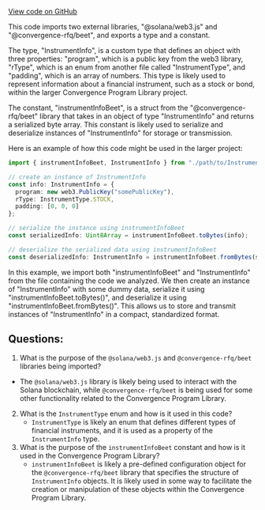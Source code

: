 [View code on GitHub](https://github.com/convergence-rfq/convergence-program-library/risk-engine/js/generated/types/InstrumentInfo.d.ts)

This code imports two external libraries, "@solana/web3.js" and "@convergence-rfq/beet", and exports a type and a constant. 

The type, "InstrumentInfo", is a custom type that defines an object with three properties: "program", which is a public key from the web3 library, "rType", which is an enum from another file called "InstrumentType", and "padding", which is an array of numbers. This type is likely used to represent information about a financial instrument, such as a stock or bond, within the larger Convergence Program Library project.

The constant, "instrumentInfoBeet", is a struct from the "@convergence-rfq/beet" library that takes in an object of type "InstrumentInfo" and returns a serialized byte array. This constant is likely used to serialize and deserialize instances of "InstrumentInfo" for storage or transmission.

Here is an example of how this code might be used in the larger project:

```typescript
import { instrumentInfoBeet, InstrumentInfo } from "./path/to/InstrumentInfo";

// create an instance of InstrumentInfo
const info: InstrumentInfo = {
  program: new web3.PublicKey("somePublicKey"),
  rType: InstrumentType.STOCK,
  padding: [0, 0, 0]
};

// serialize the instance using instrumentInfoBeet
const serializedInfo: Uint8Array = instrumentInfoBeet.toBytes(info);

// deserialize the serialized data using instrumentInfoBeet
const deserializedInfo: InstrumentInfo = instrumentInfoBeet.fromBytes(serializedInfo);
``` 

In this example, we import both "instrumentInfoBeet" and "InstrumentInfo" from the file containing the code we analyzed. We then create an instance of "InstrumentInfo" with some dummy data, serialize it using "instrumentInfoBeet.toBytes()", and deserialize it using "instrumentInfoBeet.fromBytes()". This allows us to store and transmit instances of "InstrumentInfo" in a compact, standardized format.
## Questions: 
 1. What is the purpose of the `@solana/web3.js` and `@convergence-rfq/beet` libraries being imported?
   - The `@solana/web3.js` library is likely being used to interact with the Solana blockchain, while `@convergence-rfq/beet` is being used for some other functionality related to the Convergence Program Library.
2. What is the `InstrumentType` enum and how is it used in this code?
   - `InstrumentType` is likely an enum that defines different types of financial instruments, and it is used as a property of the `InstrumentInfo` type.
3. What is the purpose of the `instrumentInfoBeet` constant and how is it used in the Convergence Program Library?
   - `instrumentInfoBeet` is likely a pre-defined configuration object for the `@convergence-rfq/beet` library that specifies the structure of `InstrumentInfo` objects. It is likely used in some way to facilitate the creation or manipulation of these objects within the Convergence Program Library.